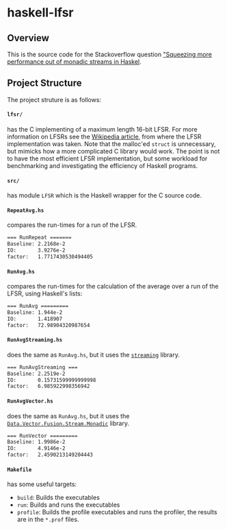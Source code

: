 # haskell-lfsr

## Overview

This is the source code for the Stackoverflow question ["Squeezing more performance out of monadic streams in Haskel](https://stackoverflow.com/questions/50791698/squeezing-more-performance-out-of-monadic-streams-in-haskell).

## Project Structure

The project struture is as follows:

#### `lfsr/` 

has the C implementing of a maximum length 16-bit LFSR. For more information on LFSRs see the [Wikipedia article](https://en.wikipedia.org/wiki/Linear-feedback_shift_register), from where the LFSR implementation was taken. Note that the malloc'ed `struct` is unnecessary, but mimicks how a more complicated C library would work. The point is not to have the most efficient LFSR implementation, but some workload for benchmarking and investigating the efficiency of Haskell programs.

#### `src/` 

has module `LFSR` which is the Haskell wrapper for the C source code.

#### `RepeatAvg.hs` 

compares the run-times for a run of the LFSR.

```bash
=== RunRepeat =======
Baseline: 2.2168e-2
IO:       3.9276e-2
factor:   1.7717430530494405
```

#### `RunAvg.hs` 

compares the run-times for the calculation of the average over a run of the LFSR, using Haskell's lists:

```bash
=== RunAvg =========
Baseline: 1.944e-2
IO:       1.418907
factor:   72.98904320987654
```

#### `RunAvgStreaming.hs` 

does the same as `RunAvg.hs`, but it uses the [`streaming`](http://hackage.haskell.org/package/streaming) library.

```bash
=== RunAvgStreaming ===
Baseline: 2.2519e-2
IO:       0.15731599999999998
factor:   6.985922998356942
```

#### `RunAvgVector.hs` 

does the same as `RunAvg.hs`, but it uses the [`Data.Vector.Fusion.Stream.Monadic`](http://hackage.haskell.org/package/vector-0.12.0.1/docs/Data-Vector-Fusion-Stream-Monadic.html) library.

```bash
=== RunVector =========
Baseline: 1.9986e-2
IO:       4.9146e-2
factor:   2.4590213149204443
```

#### `Makefile` 

has some useful targets:

- `build`: Builds the executables
- `run`: Builds and runs the executables
- `profile`: Builds the profile executables and runs the profiler, the results are in the `*.prof` files.
